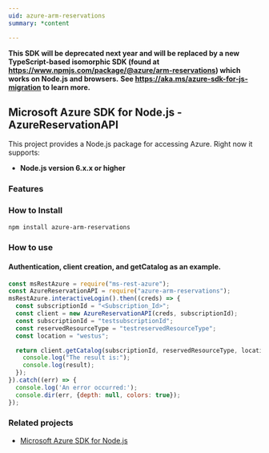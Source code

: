 ```yaml
---
uid: azure-arm-reservations
summary: *content

---
```

**This SDK will be deprecated next year and will be replaced by a new TypeScript-based isomorphic SDK (found at https://www.npmjs.com/package/@azure/arm-reservations) which works on Node.js and browsers.**
**See https://aka.ms/azure-sdk-for-js-migration to learn more.**
## Microsoft Azure SDK for Node.js - AzureReservationAPI

This project provides a Node.js package for accessing Azure. Right now it supports:
- **Node.js version 6.x.x or higher**

### Features


### How to Install

```bash
npm install azure-arm-reservations
```

### How to use

#### Authentication, client creation, and getCatalog  as an example.

```javascript
const msRestAzure = require("ms-rest-azure");
const AzureReservationAPI = require("azure-arm-reservations");
msRestAzure.interactiveLogin().then((creds) => {
  const subscriptionId = "<Subscription_Id>";
  const client = new AzureReservationAPI(creds, subscriptionId);
  const subscriptionId = "testsubscriptionId";
  const reservedResourceType = "testreservedResourceType";
  const location = "westus";

  return client.getCatalog(subscriptionId, reservedResourceType, location).then((result) => {
    console.log("The result is:");
    console.log(result);
  });
}).catch((err) => {
  console.log('An error occurred:');
  console.dir(err, {depth: null, colors: true});
});
```
### Related projects

- [Microsoft Azure SDK for Node.js](https://github.com/Azure/azure-sdk-for-node)

